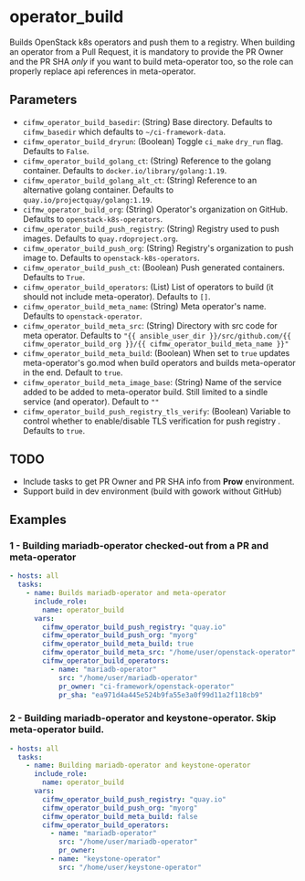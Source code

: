# operator_build
Builds OpenStack k8s operators and push them to a registry.
When building an operator from a Pull Request, it is mandatory to provide the PR Owner and the PR SHA *only* if
you want to build meta-operator too, so the role can properly replace api references in meta-operator.

## Parameters
* `cifmw_operator_build_basedir`: (String) Base directory. Defaults to `cifmw_basedir` which defaults to `~/ci-framework-data`.
* `cifmw_operator_build_dryrun`: (Boolean) Toggle `ci_make` `dry_run` flag. Defaults to `False`.
* `cifmw_operator_build_golang_ct`: (String) Reference to the golang container. Defaults to `docker.io/library/golang:1.19`.
* `cifmw_operator_build_golang_alt_ct`: (String) Reference to an alternative golang container. Defaults to `quay.io/projectquay/golang:1.19`.
* `cifmw_operator_build_org`: (String) Operator's organization on GitHub. Defaults to `openstack-k8s-operators`.
* `cifmw_operator_build_push_registry`: (String) Registry used to push images. Defaults to `quay.rdoproject.org`.
* `cifmw_operator_build_push_org`: (String) Registry's organization to push image to. Defaults to `openstack-k8s-operators`.
* `cifmw_operator_build_push_ct`: (Boolean) Push generated containers. Defaults to `True`.
* `cifmw_operator_build_operators`: (List) List of operators to build (it should not include meta-operator). Defaults to `[]`.
* `cifmw_operator_build_meta_name`: (String) Meta operator's name. Defaults to `openstack-operator`.
* `cifmw_operator_build_meta_src`: (String) Directory with src code for meta operator. Defaults to `"{{ ansible_user_dir }}/src/github.com/{{ cifmw_operator_build_org }}/{{ cifmw_operator_build_meta_name }}"`
* `cifmw_operator_build_meta_build`: (Boolean) When set to `true` updates meta-operator's go.mod when build operators and builds meta-operator in the end. Default to `true`.
* `cifmw_operator_build_meta_image_base`: (String) Name of the service added to be added to meta-operator build. Still limited to a sindle service (and operator). Default to `""`
* `cifmw_operator_build_push_registry_tls_verify`: (Boolean) Variable to control whether to enable/disable TLS verification for push registry . Defaults to `true`.

## TODO
* Include tasks to get PR Owner and PR SHA info from **Prow** environment.
* Support build in dev environment (build with gowork without GitHub)

## Examples
### 1 - Building mariadb-operator checked-out from a PR and meta-operator
```yaml
- hosts: all
  tasks:
    - name: Builds mariadb-operator and meta-operator
      include_role:
        name: operator_build
      vars:
        cifmw_operator_build_push_registry: "quay.io"
        cifmw_operator_build_push_org: "myorg"
        cifmw_operator_build_meta_build: true
        cifmw_operator_build_meta_src: "/home/user/openstack-operator"
        cifmw_operator_build_operators:
          - name: "mariadb-operator"
            src: "/home/user/mariadb-operator"
            pr_owner: "ci-framework/openstack-operator"
            pr_sha: "ea971d4a445e524b9fa55e3a0f99d11a2f118cb9"
```

### 2 - Building mariadb-operator and keystone-operator. Skip meta-operator build.
```yaml
- hosts: all
  tasks:
    - name: Building mariadb-operator and keystone-operator
      include_role:
        name: operator_build
      vars:
        cifmw_operator_build_push_registry: "quay.io"
        cifmw_operator_build_push_org: "myorg"
        cifmw_operator_build_meta_build: false
        cifmw_operator_build_operators:
          - name: "mariadb-operator"
            src: "/home/user/mariadb-operator"
            pr_owner:
          - name: "keystone-operator"
            src: "/home/user/keystone-operator"
```
